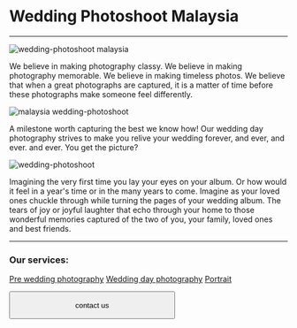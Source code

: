 # Wedding Photoshoot Malaysia
------------------
![wedding-photoshoot malaysia](/wedding-photography-malaysia-1400x931.jpg)

We believe in making photography classy. We believe in making photography memorable. We believe in making timeless photos. We believe that when a great photographs are captured, it is a matter of time before these photographs make someone feel differently.

![malaysia wedding-photoshoot](/wedding-photography-malaysia-1-1400x931.jpg)

A milestone worth capturing the best we know how! Our wedding day photography strives to make you relive your wedding forever, and ever, and ever. and ever. You get the picture?

![wedding-photoshoot](/wedding-photography-malaysia-2-1400x931.jpg)

Imagining the very first time you lay your eyes on your album. Or how would it feel in a year's time or in the many years to come. Imagine as your loved ones chuckle through while turning the pages of your wedding album. The tears of joy or joyful laughter that echo through your home to those wonderful memories captured of the two of you, your family, loved ones and best friends.



--------------------
### Our services:
[Pre wedding photography](/pre-wedding-photography/)
[Wedding day photography](/wedding-day-photography/)
[Portrait](/portrait-photography/)



<a href="/join-dreamana/"><button style="width:300px;height:50px;color:black">contact us</button></a>